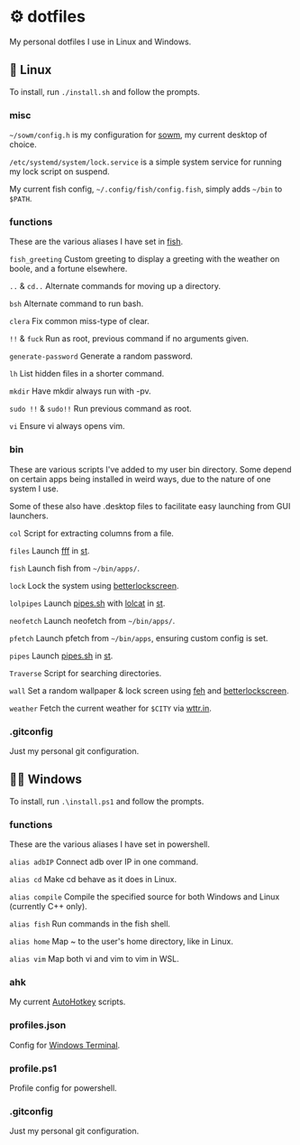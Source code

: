 # ⚙ dotfiles

My personal dotfiles I use in Linux and Windows.

## 🐧 Linux

To install, run `./install.sh` and follow the prompts.

### misc

`~/sowm/config.h` is my configuration for [sowm](https://github.com/dylanaraps/sowm), my current desktop of choice.

`/etc/systemd/system/lock.service` is a simple system service for running my lock script on suspend.

My current fish config, `~/.config/fish/config.fish`, simply adds `~/bin` to `$PATH`.

### functions

These are the various aliases I have set in [fish](https://fishshell.com/).

`fish_greeting` Custom greeting to display a greeting with the weather on boole, and a fortune elsewhere.

`..` & `cd..` Alternate commands for moving up a directory.

`bsh` Alternate command to run bash.

`clera` Fix common miss-type of clear.

`!!` & `fuck` Run as root, previous command if no arguments given.

`generate-password` Generate a random password.

`lh` List hidden files in a shorter command.

`mkdir` Have mkdir always run with -pv.

`sudo !!` & `sudo!!` Run previous command as root.

`vi` Ensure vi always opens vim.

### bin

These are various scripts I've added to my user bin directory. Some depend on certain apps being installed in weird ways, due to the nature of one system I use.

Some of these also have .desktop files to facilitate easy launching from GUI launchers.

`col` Script for extracting columns from a file.

`files` Launch [fff](https://github.com/dylanaraps/fff) in [st](https://st.suckless.org/).

`fish` Launch fish from `~/bin/apps/`.

`lock` Lock the system using [betterlockscreen](https://github.com/pavanjadhaw/betterlockscreen).

`lolpipes` Launch [pipes.sh](https://github.com/pipeseroni/pipes.sh) with [lolcat](https://github.com/busyloop/lolcat) in [st](https://st.suckless.org/).

`neofetch` Launch neofetch from `~/bin/apps/`.

`pfetch` Launch pfetch from `~/bin/apps`, ensuring custom config is set.

`pipes` Launch [pipes.sh](https://github.com/pipeseroni/pipes.sh) in [st](https://st.suckless.org/).

`Traverse` Script for searching directories.

`wall` Set a random wallpaper & lock screen using [feh](https://feh.finalrewind.org/) and [betterlockscreen](https://github.com/pavanjadhaw/betterlockscreen).

`weather` Fetch the current weather for `$CITY` via [wttr.in](https://github.com/chubin/wttr.in).

### .gitconfig

Just my personal git configuration.

## 🐱‍💻 Windows

To install, run `.\install.ps1` and follow the prompts.

### functions

These are the various aliases I have set in powershell.

`alias adbIP` Connect adb over IP in one command.

`alias cd` Make cd behave as it does in Linux.

`alias compile` Compile the specified source for both Windows and Linux (currently C++ only).

`alias fish` Run commands in the fish shell.

`alias home` Map ~ to the user's home directory, like in Linux.

`alias vim` Map both vi and vim to vim in WSL.

### ahk

My current [AutoHotkey](https://www.autohotkey.com) scripts.

### profiles.json

Config for [Windows Terminal](https://devblogs.microsoft.com/commandline/introducing-windows-terminal/).

### profile.ps1

Profile config for powershell.

### .gitconfig

Just my personal git configuration.
